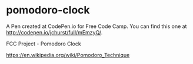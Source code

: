 # pomodoro-clock

A Pen created at CodePen.io for Free Code Camp. You can find this one at http://codepen.io/jchurst/full/mEmzyQ/.

FCC Project - Pomodoro Clock

https://en.wikipedia.org/wiki/Pomodoro_Technique
